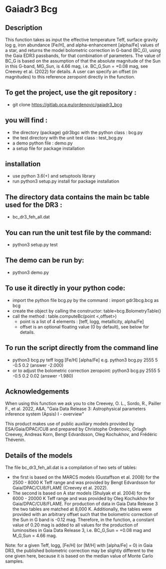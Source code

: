 # Gaiadr3 Bcg

## Description
This function takes as input the effective temperature Teff, surface gravity log g, iron abundance [Fe/H], and alpha-enhancement [alpha/Fe] values of a star, and returns the model bolometric correction in G-band (BC_G), using the Gaia EDR3 passbands, for that combination of parameters. The value of BC_G is based on the assumption of that the absolute magnitude of the Sun in this G-band, MG_Sun, is 4.66 mag, i.e. BC_G,Sun = +0.08 mag, see Creevey et al. (2022) for details. A user can specify an offset (in magnitudes) to this reference zeropoint directly in the function.

## To get the project, use the git repository : 
* git clone https://gitlab.oca.eu/ordenovic/gaiadr3_bcg

## you will find :
* the directory (package) gdr3bgc with the python class : bcg.py
* the test directory with the unit test class : test_bcg.py
* a demo python file : demo.py
* a setup file for package installation

## installation
* use python 3.6(+) and setuptools library
* run python3 setup.py install for package installation

## The directory data contains the main bc table used for the DR3 : 
* bc_dr3_feh_all.dat

## You can run the unit test file by the command:
* python3 setup.py test

## The demo can be run by:
* python3 demo.py

## To use it directly in your python code:
* import the python file bcg.py by the command : import gdr3bcg.bcg as bcg
* create the object by calling the constructor: table=bcg.BolometryTable()
* call the method : table.computeBc(point <,offset>)
    * point is a list of 4 elements : [teff, logg, metallicity, alpha/Fe]
    * offset is an optional floating value (0 by default), see below for details.

## To run the script directly from the command line
* python3 bcg.py teff logg [Fe/H] [alpha/Fe]  e.g. python3 bcg.py 2555 5 -0.5 0.2  (answer -2.000)
* or to adjust the bolometric correction zeropoint: python3 bcg.py 2555 5 -0.5 0.2 0.02 (answer -1.980)

## Acknowledgements
When using this function we ask you to cite Creevey, O. L., Sordo, R., Pailler F., et al. 2022, A&A, "Gaia Data Release 3: Astrophysical parameters inference system (Apsis) I - overview"

This product makes use of public auxiliary models provided by ESA/Gaia/DPAC/CU8 and prepared by Christophe Ordenovic, Orlagh Creevey, Andreas Korn, Bengt Edvardsson, Oleg Kochukhov, and Frédéric Thévenin.

## Details of the models
The file bc_dr3_feh_all.dat is a compilation of two sets of tables: 
* the first is based on the MARCS models (Gustaffson et al. 2008) for the 2500 - 8000 K Teff range and was provided by Bengt Edvardsson for Gaia/DPAC/CU8/FLAME (Creevey et al. 2022). 
* The second is based on A star models (Shulyak et al. 2004) for the 6000 - 20000 K Teff range and was provided by Oleg Kochukhov for Gaia/DPAC/CU8/FLAME. 
For production of data in Gaia Data Release 3 the two tables are matched at 8,000 K.  Additionally, the tables were provided with an arbitrary offset such that the bolometric correction of the Sun in G band is -0.12 mag.  Therefore, in the function, a constant value of 0.20 mag is added to all values for the production of luminosities in Gaia Data Release 3, i.e. BC_G,Sun = +0.08 mag and M_G,Sun = 4.66 mag.


Note: for a given Teff, logg, [Fe/H] (or [M/H] with [alpha/Fe] = 0) in Gaia DR3, the published bolometric correction may be slightly different to the one given here, because it is based on the median value of Monte Carlo samples. 



